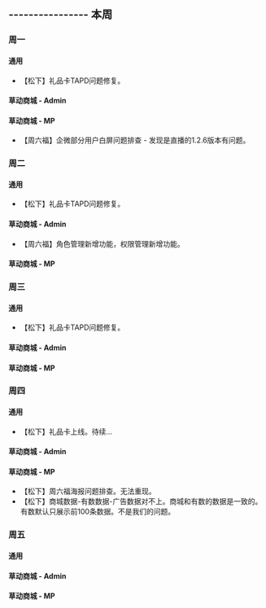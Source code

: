 ## ---------------- 本周

### 周一
#### 通用
* 【松下】礼品卡TAPD问题修复。
#### 草动商城 - Admin
#### 草动商城 - MP
* 【周六福】企微部分用户白屏问题排查 - 发现是直播的1.2.6版本有问题。

### 周二
#### 通用
* 【松下】礼品卡TAPD问题修复。
#### 草动商城 - Admin
* 【周六福】角色管理新增功能，权限管理新增功能。
#### 草动商城 - MP

### 周三
#### 通用
* 【松下】礼品卡TAPD问题修复。
#### 草动商城 - Admin
#### 草动商城 - MP

### 周四
#### 通用
* 【松下】礼品卡上线。待续...
#### 草动商城 - Admin
#### 草动商城 - MP
* 【松下】周六福海报问题排查。无法重现。
* 【松下】商城数据-有数数据-广告数据对不上。商城和有数的数据是一致的。有数默认只展示前100条数据。不是我们的问题。

### 周五
#### 通用
#### 草动商城 - Admin
#### 草动商城 - MP
